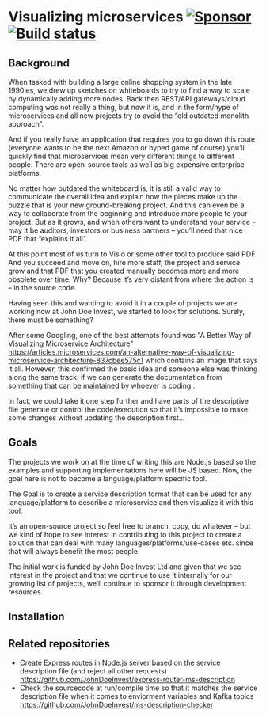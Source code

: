 # Visualizing microservices [![Sponsor](https://johndoeinvest.com/logo-jdi-tag.png)](https://johndoeinvest.com/) [![Build status](https://api.travis-ci.com/JohnDoeInvest/ms-visualization.svg?branch=master)](https://travis-ci.com/JohnDoeInvest/ms-visualization)

## Background
When tasked with building a large online shopping system in the late 1990ies, we drew up sketches on whiteboards to try to find a way to scale by dynamically adding more nodes. Back then REST/API gateways/cloud computing was not really a thing, but now it is, and in the form/hype of microservices and all new projects try to avoid the “old outdated monolith approach”. 

And if you really have an application that requires you to go down this route (everyone wants to be the next Amazon or hyped game of course) you’ll quickly find that microservices mean very different things to different people. There are open-source tools as well as big expensive enterprise platforms. 

No matter how outdated the whiteboard is, it is still a valid way to communicate the overall idea and explain how the pieces make up the puzzle that is your new ground-breaking project. And this can even be a way to collaborate from the beginning and introduce more people to your project. But as it grows, and when others want to understand your service – may it be auditors, investors or business partners – you’ll need that nice PDF that “explains it all”.

At this point most of us turn to Visio or some other tool to produce said PDF. And you succeed and move on, hire more staff, the project and service grow and that PDF that you created manually becomes more and more obsolete over time. Why? Because it’s very distant from where the action is – in the source code. 

Having seen this and wanting to avoid it in a couple of projects we are working now at John Doe Invest, we started to look for solutions. Surely, there must be something?

After some Googling, one of the best attempts found was "A Better Way of Visualizing Microservice Architecture" https://articles.microservices.com/an-alternative-way-of-visualizing-microservice-architecture-837cbee575c1 which contains an image that says it all. However, this confirmed the basic idea and someone else was thinking along the same track: if we can generate the documentation from something that can be maintained by whoever is coding… 

In fact, we could take it one step further and have parts of the descriptive file generate or control the code/execution so that it’s impossible to make some changes without updating the description first…

## Goals
The projects we work on at the time of writing this are Node.js based so the examples and supporting implementations here will be JS based. Now, the goal here is not to become a language/platform specific tool. 

The Goal is to create a service description format that can be used for any language/platform to describe a microservice and then visualize it with this tool.

It’s an open-source project so feel free to branch, copy, do whatever – but we kind of hope to see interest in contributing to this project to create a solution that can deal with many languages/platforms/use-cases etc. since that will always benefit the most people.

The initial work is funded by John Doe Invest Ltd and given that we see interest in the project and that we continue to use it internally for our growing list of projects, we’ll continue to sponsor it through development resources.

## Installation

## Related repositories
- Create Express routes in Node.js server based on the service description file (and reject all other requests) https://github.com/JohnDoeInvest/express-router-ms-description
- Check the sourcecode at run/compile time so that it matches the service description file when it comes to enviorment variables and Kafka topics https://github.com/JohnDoeInvest/ms-description-checker
